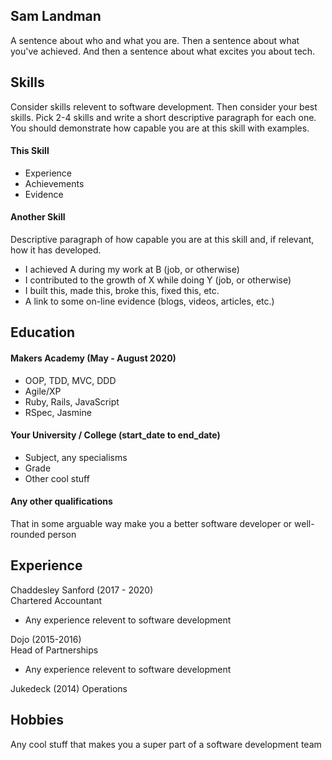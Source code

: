 ## Sam Landman

A sentence about who and what you are. Then a sentence about what you've achieved. And then a sentence about what excites you about tech.

## Skills

Consider skills relevent to software development. Then consider your best skills. Pick 2-4 skills and write a short descriptive paragraph for each one. You should demonstrate how capable you are at this skill with examples.

#### This Skill

- Experience
- Achievements
- Evidence

#### Another Skill

Descriptive paragraph of how capable you are at this skill and, if relevant, how it has developed.

- I achieved A during my work at B (job, or otherwise)
- I contributed to the growth of X while doing Y (job, or otherwise)
- I built this, made this, broke this, fixed this, etc.
- A link to some on-line evidence (blogs, videos, articles, etc.)

## Education

#### Makers Academy (May - August 2020)

- OOP, TDD, MVC, DDD
- Agile/XP
- Ruby, Rails, JavaScript
- RSpec, Jasmine

#### Your University / College (start_date to end_date)

- Subject, any specialisms
- Grade
- Other cool stuff

#### Any other qualifications

That in some arguable way make you a better software developer or well-rounded person

## Experience

Chaddesley Sanford (2017 - 2020)    
Chartered Accountant
- Any experience relevent to software development

Dojo (2015-2016)   
Head of Partnerships  
- Any experience relevent to software development

Jukedeck (2014)
Operations

## Hobbies

Any cool stuff that makes you a super part of a software development team
